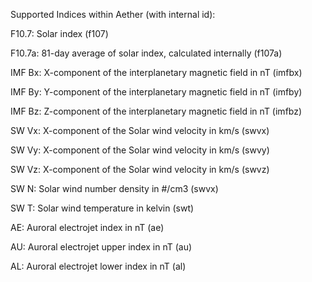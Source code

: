 
Supported Indices within Aether (with internal id):

F10.7: Solar index (f107)

F10.7a: 81-day average of solar index, calculated internally (f107a)

IMF Bx: X-component of the interplanetary magnetic field in nT (imfbx)

IMF By: Y-component of the interplanetary magnetic field in nT (imfby)

IMF Bz: Z-component of the interplanetary magnetic field in nT (imfbz)

SW Vx: X-component of the Solar wind velocity in km/s (swvx)

SW Vy: X-component of the Solar wind velocity in km/s (swvy)

SW Vz: X-component of the Solar wind velocity in km/s (swvz)

SW N: Solar wind number density in #/cm3 (swvx)

SW T: Solar wind temperature in kelvin (swt)

AE: Auroral electrojet index in nT (ae)

AU: Auroral electrojet upper index in nT (au)

AL: Auroral electrojet lower index in nT (al)

